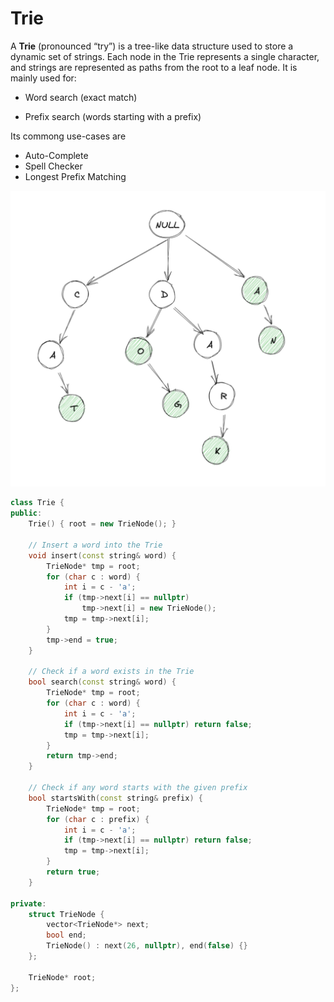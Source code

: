 # Trie

A **Trie** (pronounced “try”) is a tree-like data structure used to store a dynamic set of strings. Each node in the Trie represents a single character, and strings are represented as paths from the root to a leaf node. It is mainly used for:

* Word search (exact match)

* Prefix search (words starting with a prefix)

Its commong use-cases are

* Auto-Complete
* Spell Checker
* Longest Prefix Matching

![Trie](./ch3.assets/1050.png)

````c++
class Trie {
public:
    Trie() { root = new TrieNode(); }

    // Insert a word into the Trie
    void insert(const string& word) {
        TrieNode* tmp = root;
        for (char c : word) {
            int i = c - 'a';
            if (tmp->next[i] == nullptr)
                tmp->next[i] = new TrieNode();
            tmp = tmp->next[i];
        }
        tmp->end = true;
    }

    // Check if a word exists in the Trie
    bool search(const string& word) {
        TrieNode* tmp = root;
        for (char c : word) {
            int i = c - 'a';
            if (tmp->next[i] == nullptr) return false;
            tmp = tmp->next[i];
        }
        return tmp->end;
    }

    // Check if any word starts with the given prefix
    bool startsWith(const string& prefix) {
        TrieNode* tmp = root;
        for (char c : prefix) {
            int i = c - 'a';
            if (tmp->next[i] == nullptr) return false;
            tmp = tmp->next[i];
        }
        return true;
    }

private:
    struct TrieNode {
        vector<TrieNode*> next;
        bool end;
        TrieNode() : next(26, nullptr), end(false) {}
    };

    TrieNode* root;
};
````

